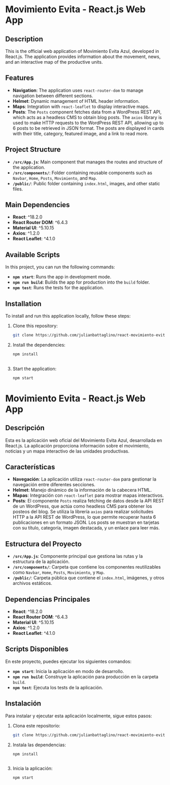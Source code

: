 # Movimiento Evita - React.js Web App

## Description

This is the official web application of Movimiento Evita Azul, developed in React.js. The application provides information about the movement, news, and an interactive map of the productive units.

## Features

- **Navigation**: The application uses `react-router-dom` to manage navigation between different sections.
- **Helmet**: Dynamic management of HTML header information.
- **Maps**: Integration with `react-leaflet` to display interactive maps.
- **Posts**: The `Posts` component fetches data from a WordPress REST API, which acts as a headless CMS to obtain blog posts. The `axios` library is used to make HTTP requests to the WordPress REST API, allowing up to 6 posts to be retrieved in JSON format. The posts are displayed in cards with their title, category, featured image, and a link to read more.

## Project Structure

- **`/src/App.js`**: Main component that manages the routes and structure of the application.
- **`/src/components/`**: Folder containing reusable components such as `Navbar`, `Home`, `Posts`, `Movimiento`, and `Map`.
- **`/public/`**: Public folder containing `index.html`, images, and other static files.

## Main Dependencies

- **React**: ^18.2.0
- **React Router DOM**: ^6.4.3
- **Material UI**: ^5.10.15
- **Axios**: ^1.2.0
- **React Leaflet**: ^4.1.0

## Available Scripts

In this project, you can run the following commands:

- **`npm start`**: Runs the app in development mode.
- **`npm run build`**: Builds the app for production into the `build` folder.
- **`npm test`**: Runs the tests for the application.

## Installation

To install and run this application locally, follow these steps:

1. Clone this repository:
   ```bash
   git clone https://github.com/julianbattaglino/react-movimiento-evita.git

2. Install the dependencies:
   ```bash
   npm install
    
3. Start the application:
   ```bash
   npm start

##
      
# Movimiento Evita - React.js Web App

## Descripción

Esta es la aplicación web oficial del Movimiento Evita Azul, desarrollada en React.js. La aplicación proporciona información sobre el movimiento, noticias y un mapa interactivo de las unidades productivas.

## Características

- **Navegación**: La aplicación utiliza `react-router-dom` para gestionar la navegación entre diferentes secciones.
- **Helmet**: Manejo dinámico de la información de la cabecera HTML.
- **Mapas**: Integración con `react-leaflet` para mostrar mapas interactivos.
- **Posts**: El componente `Posts` realiza fetching de datos desde la API REST de un WordPress, que actúa como headless CMS para obtener los posteos del blog. Se utiliza la librería `axios` para realizar solicitudes HTTP a la API REST de WordPress, lo que permite recuperar hasta 6 publicaciones en un formato JSON. Los posts se muestran en tarjetas con su título, categoría, imagen destacada, y un enlace para leer más.

## Estructura del Proyecto

- **`/src/App.js`**: Componente principal que gestiona las rutas y la estructura de la aplicación.
- **`/src/components/`**: Carpeta que contiene los componentes reutilizables como `Navbar`, `Home`, `Posts`, `Movimiento`, y `Map`.
- **`/public/`**: Carpeta pública que contiene el `index.html`, imágenes, y otros archivos estáticos.

## Dependencias Principales

- **React**: ^18.2.0
- **React Router DOM**: ^6.4.3
- **Material UI**: ^5.10.15
- **Axios**: ^1.2.0
- **React Leaflet**: ^4.1.0

## Scripts Disponibles

En este proyecto, puedes ejecutar los siguientes comandos:

- **`npm start`**: Inicia la aplicación en modo de desarrollo.
- **`npm run build`**: Construye la aplicación para producción en la carpeta `build`.
- **`npm test`**: Ejecuta los tests de la aplicación.

## Instalación

Para instalar y ejecutar esta aplicación localmente, sigue estos pasos:

1. Clona este repositorio:
   ```bash
   git clone https://github.com/julianbattaglino/react-movimiento-evita.git

2. Instala las dependencias:
   ```bash
   npm install
    
3. Inicia la aplicación:
   ```bash
   npm start
